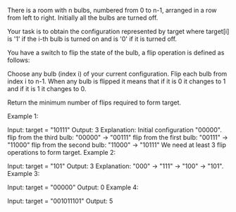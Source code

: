 There is a room with n bulbs, numbered from 0 to n-1, arranged in a row from left to right. Initially all the bulbs are turned off.

Your task is to obtain the configuration represented by target where target[i] is '1' if the i-th bulb is turned on and is '0' if it is turned off.

You have a switch to flip the state of the bulb, a flip operation is defined as follows:

Choose any bulb (index i) of your current configuration.
Flip each bulb from index i to n-1.
When any bulb is flipped it means that if it is 0 it changes to 1 and if it is 1 it changes to 0.

Return the minimum number of flips required to form target.

 

Example 1:

Input: target = "10111"
Output: 3
Explanation: Initial configuration "00000".
flip from the third bulb:  "00000" -> "00111"
flip from the first bulb:  "00111" -> "11000"
flip from the second bulb:  "11000" -> "10111"
We need at least 3 flip operations to form target.
Example 2:

Input: target = "101"
Output: 3
Explanation: "000" -> "111" -> "100" -> "101".
Example 3:

Input: target = "00000"
Output: 0
Example 4:

Input: target = "001011101"
Output: 5
